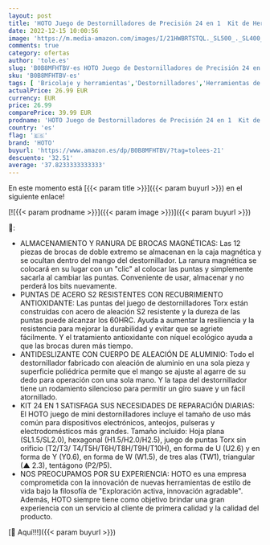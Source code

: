 ```yaml
---
layout: post
title: 'HOTO Juego de Destornilladores de Precisión 24 en 1  Kit de Herramientas Mini con 24 Puntas de Acero S2  Forma de Bolígrafo Manual  Ideal para Electrónica  Anteojos y Pulseras  Gris Pizarra- P1'
date: 2022-12-15 10:00:56
image: 'https://m.media-amazon.com/images/I/21HWBRTSTQL._SL500_._SL400_.jpg'
comments: true
category: ofertas
author: 'tole.es'
slug: 'B0B8MFHTBV-es HOTO Juego de Destornilladores de Precisión 24 en 1 Kit de...'
sku: 'B0B8MFHTBV-es'
tags: [ 'Bricolaje y herramientas','Destornilladores','Herramientas de mano','Herramientas manuales y eléctricas','Juegos de destornilladores','bolígrafo','hoto','🇪🇸', ]
actualPrice: 26.99 EUR
currency: EUR
price: 26.99
comparePrice: 39.99 EUR
prodname: 'HOTO Juego de Destornilladores de Precisión 24 en 1  Kit de Herramientas Mini con 24 Puntas de Acero S2  Forma de Bolígrafo Manual  Ideal para Electrónica  Anteojos y Pulseras  Gris Pizarra- P1'
country: 'es'
flag: '🇪🇸'
brand: 'HOTO'
buyurl: 'https://www.amazon.es/dp/B0B8MFHTBV/?tag=tolees-21'
descuento: '32.51'
average: '37.8233333333333'
---
```


En este momento está [{{< param title >}}]({{< param buyurl >}}) en el siguiente enlace!

[![{{< param prodname >}}]({{< param image >}})]({{< param buyurl >}})

🔎:

- ALMACENAMIENTO Y RANURA DE BROCAS MAGNÉTICAS: Las 12 piezas de brocas de doble extremo se almacenan en la caja magnética y se ocultan dentro del mango del destornillador. La ranura magnética se colocará en su lugar con un "clic" al colocar las puntas y simplemente sacarla al cambiar las puntas. Conveniente de usar, almacenar y no perderá los bits nuevamente.
- PUNTAS DE ACERO S2 RESISTENTES CON RECUBRIMIENTO ANTIOXIDANTE: Las puntas del juego de destornilladores Torx están construidas con acero de aleación S2 resistente y la dureza de las puntas puede alcanzar los 60HRC. Ayuda a aumentar la resiliencia y la resistencia para mejorar la durabilidad y evitar que se agriete fácilmente. Y el tratamiento antioxidante con níquel ecológico ayuda a que las brocas duren más tiempo.
- ANTIDESLIZANTE CON CUERPO DE ALEACIÓN DE ALUMINIO: Todo el destornillador fabricado con aleación de aluminio en una sola pieza y superficie poliédrica permite que el mango se ajuste al agarre de su dedo para operación con una sola mano. Y la tapa del destornillador tiene un rodamiento silencioso para permitir un giro suave y un fácil atornillado.
- KIT 24 EN 1 SATISFAGA SUS NECESIDADES DE REPARACIÓN DIARIAS: El HOTO juego de mini destornilladores incluye el tamaño de uso más común para dispositivos electrónicos, anteojos, pulseras y electrodomésticos más grandes. Tamaño incluido: Hoja plana (SL1.5/SL2.0), hexagonal (H1.5/H2.0/H2.5), juego de puntas Torx sin orificio (T2/T3/ T4/T5H/T6H/T8H/T9H/T10H), en forma de U (U2.6) y en forma de Y (Y0.6), en forma de W (W1.5), de tres alas (TW1), triangular (▲ 2.3), tentágono (P2/P5).
- NOS PREOCUPAMOS POR SU EXPERIENCIA: HOTO es una empresa comprometida con la innovación de nuevas herramientas de estilo de vida bajo la filosofía de "Exploración activa, innovación agradable". Además, HOTO siempre tiene como objetivo brindar una gran experiencia con un servicio al cliente de primera calidad y la calidad del producto.

[🛒 Aquí!!!]({{< param buyurl >}})
